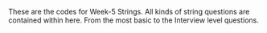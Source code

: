 These are the codes for Week-5 Strings.
All kinds of string questions are contained within here.
From the most basic to the Interview level questions.
